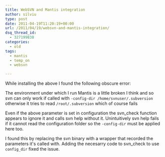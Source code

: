 ```yaml
---
title: WebSVN and Mantis integration
author: silviu
type: post
date: 2011-04-19T11:20:19+00:00
url: /2011/04/19/websvn-and-mantis-integration/
dsq_thread_id:
  - 327199838
categories:
  - old
tags:
  - mantis
  - temp_on
  - websvn

---
```

While installing the above I found the following obscure error:

The environment under which I run Mantis is a little broken I think and so svn can only work if called with `-config-dir /home/svnuser/.subversion` otherwise it tries to read `/root/.subversion` which of course fails

Even if the above parameter is set in configuration the svn_check function appears to ignore it and calls svn help without it. Unintuitively svn help fails if it cannot read the configuration folder so the `-config-dir` must be applied here too.

I found this by replacing the svn binary with a wrapper that recorded the parameters it's called with. Adding the necesarry code to svn_check to use `config_dir` fixed the issue.